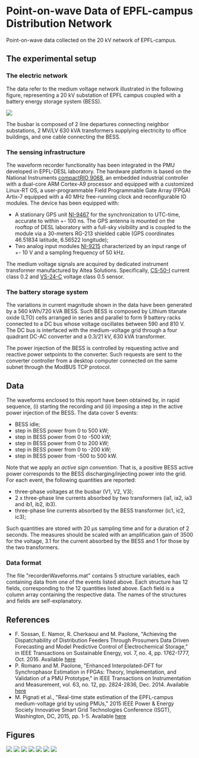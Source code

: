 # Point-on-wave Data of EPFL-campus Distribution Network
Point-on-wave data collected on the 20 kV network of EPFL-campus.

## The experimental setup
### The electric network
The data refer to the medium voltage network illustrated in the following figure, representing a 20 kV substation of EPFL campus coupled with a battery energy storage system (BESS).

![](network.png)

The busbar is composed of 2 line departures connecting neighbor substations, 2 MV/LV 630 kVA transformers supplying electricity to office buildings, and one cable connecting the BESS. 

### The sensing infrastructure
The waveform recorder functionality has been integrated in the PMU developed in EPFL-DESL laboratory.
The hardware platform is based on the National Instruments [compactRIO 9068](http://www.ni.com/pdf/manuals/376007a_02.pdf), an embedded industrial controller with a dual-core ARM Cortex-A9 processor and equipped with a customized Linux-RT OS, a user-programmable Field Programmable Gate Array (FPGA) Artix-7 equipped with a 40 MHz free-running clock and reconfigurable IO modules. 
The device has been equipped with:
* A stationary GPS unit [NI-9467](http://www.ni.com/datasheet/pdf/en/ds-537) for the synchronization to UTC-time, accurate to within +- 100 ns. The GPS antenna is mounted on the rooftop of DESL laboratory with a full-sky visibility and is coupled to the module via a 30-meters RG-213 shielded cable (GPS coordinates 46.51834 latitude, 6.56522 longitude);
* Two analog input modules [NI-9215](http://www.ni.com/pdf/manuals/373779a_02.pdf) characterized by an input range of +- 10 V and a sampling frequency of 50 kHz.

The medium voltage signals are acquired by dedicated instrument transformer manufactured by Altea Solutions. Specifically, [CS-50-I](http://www.alteasolutions.com/pdf/Datasheet%20CS-50-I%20Altea) current class 0.2 and [VS-24-C](http://www.alteasolutions.com/pdf/Technical%20Specifications%20VS-24-C.pdf) voltage class 0.5 sensor.

### The battery storage system
The variations in current magnitude shown in the data have been generated by a 560 kWh/720 kVA BESS. Such BESS is composed by Lithium titanate oxide (LTO) cells arranged in series and parallel to form 9 battery racks connected to a DC bus whose voltage oscillates between 590 and 810 V. The DC bus is interfaced with the medium-voltage grid through a four quadrant DC-AC converter and a 0.3/21 kV, 630 kVA transformer. 

The power injection of the BESS is controlled by requesting active and reactive power setpoints to the converter. Such requests are sent to the converter controller from a desktop computer connected on the same subnet through the ModBUS TCP protocol.

## Data
The waveforms enclosed to this report have been obtained by, in rapid sequence, (i) starting the recording and (ii) imposing a step in the active power injection of the BESS.
The data cover 5 events:
* BESS idle;
* step in BESS power from 0 to 500 kW;
* step in BESS power from 0 to -500 kW;
* step in BESS power from 0 to 200 kW;
* step in BESS power from 0 to -200 kW;
* step in BESS power from -500 to 500 kW.

Note that we apply an *active sign convention*. That is, a positive BESS active power corresponds to the BESS discharging/injecting power into the grid. For each event, the following quantities are reported:
* three-phase voltages at the busbar (V1, V2, V3);
* 2 x three-phase line currents absorbed by two transformers (ia1, ia2, ia3 and ib1, ib2, ib3).
* three-phase line currents absorbed by the BESS transformer (ic1, ic2, ic3);

Such quantities are stored with 20 μs sampling time and for a duration of 2 seconds.
The measures should be scaled with an amplification gain of 3500 for the voltage, 3.1 for the current absorbed by the BESS and 1 for those by the two transformers. 

### Data format
The file "recorderWaveforms.mat" contains 5 structure variables, each containing data from one of the events listed above. 
Each structure has 12 fields, corresponding to the 12 quantities listed above. Each field is a column array containing the respective data. The names of the structures and fields are self-explanatory.

## References
* F. Sossan, E. Namor, R. Cherkaoui and M. Paolone, "Achieving the Dispatchability of Distribution Feeders Through Prosumers Data Driven Forecasting and Model Predictive Control of Electrochemical Storage," in IEEE Transactions on Sustainable Energy, vol. 7, no. 4, pp. 1762-1777, Oct. 2016. Available [here](https://arxiv.org/abs/1602.02265)
* P. Romano and M. Paolone, "Enhanced Interpolated-DFT for Synchrophasor Estimation in FPGAs: Theory, Implementation, and Validation of a PMU Prototype," in IEEE Transactions on Instrumentation and Measurement, vol. 63, no. 12, pp. 2824-2836, Dec. 2014. Available [here](https://www.researchgate.net/publication/273394523_Enhanced_Interpolated-DFT_for_Synchrophasor_Estimation_in_FPGAs_Theory_Implementation_and_Validation_of_a_PMU_Prototype) 
* M. Pignati et al., "Real-time state estimation of the EPFL-campus medium-voltage grid by using PMUs," 2015 IEEE Power \& Energy Society Innovative Smart Grid Technologies Conference (ISGT), Washington, DC, 2015, pp. 1-5. Available [here](https://www.researchgate.net/publication/279545439_Real-time_state_estimation_of_the_EPFL-campus_medium-voltage_grid_by_using_PMUs)

## Figures
![](BESS_idle.png)
![](BESS_0_to_p500.png)
![](BESS_0_to_m500.png)
![](BESS_0_to_p200.png)
![](BESS_0_to_m200.png)
![](BESS_0_to_p500.png)
![](BESS_m500_to_p500.png)




